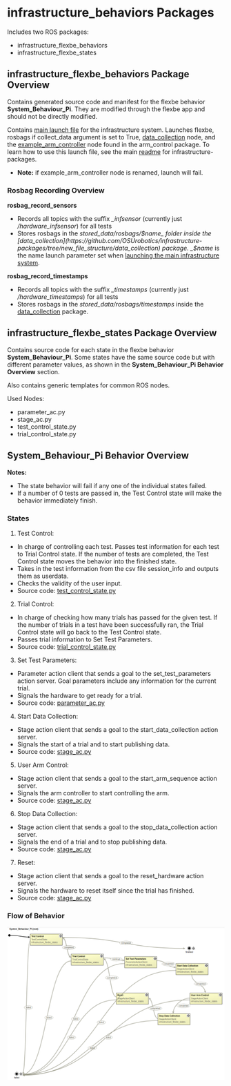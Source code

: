 # infrastructure_behaviors Packages
Includes two ROS packages:
- infrastructure_flexbe_behaviors
- infrastructure_flexbe_states

## infrastructure_flexbe_behaviors Package Overview
Contains generated source code and manifest for the flexbe behavior __System_Behaviour_Pi__. They are modified through the flexbe app and should not be directly modified.

Contains [main launch file](https://github.com/OSUrobotics/infrastructure-packages/blob/new_file_structure/infrastructure_behaviors/infrastructure_flexbe_behaviors/launch/start_test.launch) for the infrastructure system. Launches flexbe, rosbags if collect_data argument is set to True, [data_collection](https://github.com/OSUrobotics/infrastructure-packages/blob/new_file_structure/data_collection/src/data_collection.py) node, and the [example_arm_controller](https://github.com/OSUrobotics/infrastructure-arms/blob/main/arm_control/src/example_arm_controller.py) node found in the arm_control package. To learn how to use this launch file, see the main [readme](https://github.com/OSUrobotics/infrastructure-packages/blob/new_file_structure/README.md#launching) for infrastructure-packages.
- __Note:__ if example_arm_controller node is renamed, launch will fail.

### Rosbag Recording Overview
__rosbag_record_sensors__
- Records all topics with the suffix _\_infsensor_ (currently just _/hardware_infsensor_) for all tests
- Stores rosbags in the _stored_data/rosbags/$name_ folder inside the [data_collection](https://github.com/OSUrobotics/infrastructure-packages/tree/new_file_structure/data_collection) package. _$name_ is the name launch parameter set when [launching the main infrastructure system](https://github.com/OSUrobotics/infrastructure-packages/blob/new_file_structure/README.md#launching).

__rosbag_record_timestamps__
- Records all topics with the suffix _\_timestamps_ (currently just _/hardware_timestamps_) for all tests
- Stores rosbags in the  _stored_data/rosbags/timestamps_ inside the [data_collection](https://github.com/OSUrobotics/infrastructure-packages/tree/new_file_structure/data_collection) package.

## infrastructure_flexbe_states Package Overview
Contains source code for each state in the flexbe behavior __System_Behaviour_Pi__. Some states have the same source code but with different parameter values, as shown in the __System_Behaviour_Pi Behavior Overview__ section.

Also contains generic templates for common ROS nodes.

Used Nodes:
- parameter_ac.py
- stage_ac.py
- test_control_state.py
- trial_control_state.py

## System_Behaviour_Pi Behavior Overview

__Notes:__ 
- The state behavior will fail if any one of the individual states failed. 
- If a number of 0 tests are passed in, the Test Control state will make the behavior immediately finish.

### States
1) Test Control:
  - In charge of controlling each test. Passes test information for each test to Trial Control state. If the number of tests are completed, the Test Control state moves the behavior into the finished state.
  - Takes in the test information from the csv file session_info and outputs them as userdata.
  - Checks the validity of the user input.
  - Source code: [test_control_state.py](https://github.com/OSUrobotics/infrastructure-packages/blob/new_file_structure/infrastructure_behaviors/infrastructure_flexbe_states/src/infrastructure_flexbe_states/test_control_state.py)
2) Trial Control:
  - In charge of checking how many trials has passed for the given test. If the number of trials in a test have been successfully ran, the Trial Control state will go back to the Test Control state.
  - Passes trial information to Set Test Parameters.
  - Source code: [trial_control_state.py](https://github.com/OSUrobotics/infrastructure-packages/blob/main/infrastructure_behaviors/infrastructure_flexbe_states/src/infrastructure_flexbe_states/trial_control_state.py)
3) Set Test Parameters:
  - Parameter action client that sends a goal to the set_test_parameters action server. Goal parameters include any information for the current trial.
  - Signals the hardware to get ready for a trial.
  - Source code: [parameter_ac.py](https://github.com/OSUrobotics/infrastructure-packages/blob/new_file_structure/infrastructure_behaviors/infrastructure_flexbe_states/src/infrastructure_flexbe_states/parameter_ac.py)
4) Start Data Collection:
  - Stage action client that sends a goal to the start_data_collection action server. 
  - Signals the start of a trial and to start publishing data.
  - Source code: [stage_ac.py](https://github.com/OSUrobotics/infrastructure-packages/blob/new_file_structure/infrastructure_behaviors/infrastructure_flexbe_states/src/infrastructure_flexbe_states/stage_ac.py)
5) User Arm Control:
  - Stage action client that sends a goal to the start_arm_sequence action server. 
  - Signals the arm controller to start controlling the arm.
  - Source code: [stage_ac.py](https://github.com/OSUrobotics/infrastructure-packages/blob/new_file_structure/infrastructure_behaviors/infrastructure_flexbe_states/src/infrastructure_flexbe_states/stage_ac.py)
6) Stop Data Collection:
  - Stage action client that sends a goal to the stop_data_collection action server. 
  - Signals the end of a trial and to stop publishing data.
  - Source code: [stage_ac.py](https://github.com/OSUrobotics/infrastructure-packages/blob/new_file_structure/infrastructure_behaviors/infrastructure_flexbe_states/src/infrastructure_flexbe_states/stage_ac.py)
7) Reset:
  - Stage action client that sends a goal to the reset_hardware action server. 
  - Signals the hardware to reset itself since the trial has finished.
  - Source code: [stage_ac.py](https://github.com/OSUrobotics/infrastructure-packages/blob/new_file_structure/infrastructure_behaviors/infrastructure_flexbe_states/src/infrastructure_flexbe_states/stage_ac.py)

### Flow of Behavior
![State flow of Flexbe behavior](./infrastructure_behavior_system.png?raw=true "Title")
